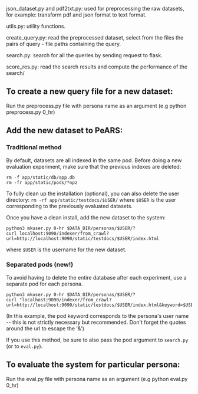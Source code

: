 json_dataset.py and pdf2txt.py: used for preprocessing the raw datasets,
for example: transform pdf and json format to text format.

utils.py: utility functions.

create_query.py: read the preprocessed dataset, select from the files
the pairs of query - file paths containing the query.

search.py: search for all the queries by sending request to flask.

score_res.py: read the search results and compute the performance of the search/

## To create a new query file for a new dataset:

Run the preprocess.py file with persona name as an argument (e.g python preprocess.py 0_hr)

## Add the new dataset to PeARS:

### Traditional method
By default, datasets are all indexed in the same pod. Before doing a new evaluation experiment, make sure that the previous indexes are deleted:

```
rm -f app/static/db/app.db
rm -fr app/static/pods/*npz
```

To fully clean up the installation (optional), you can also delete the user directory: `rm -rf app/static/testdocs/$USER/` where `$USER` is the user corresponding to the previously evaluated datasets.

Once you have a clean install, add the new dataset to the system:

```
python3 mkuser.py 0-hr $DATA_DIR/personas/$USER/?
curl localhost:9090/indexer/from_crawl?url=http://localhost:9090/static/testdocs/$USER/index.html
```

where `$USER` is the username for the new dataset. 

### Separated pods (new!)
To avoid having to delete the entire database after each experiment, use a separate pod for each persona. 

```
python3 mkuser.py 0-hr $DATA_DIR/personas/$USER/?
curl "localhost:9090/indexer/from_crawl?url=http://localhost:9090/static/testdocs/$USER/index.html&keyword=$USER"
```

(In this example, the pod keyword corresponds to the persona's user name -- this is not strictly necessary but recommended. Don't forget the quotes around the url to escape the '&')

If you use this method, be sure to also pass the pod argument to `search.py` (or to `eval.py`).

## To evaluate the system for particular persona:

Run the eval.py file with persona name as an argument (e.g python eval.py 0_hr)

